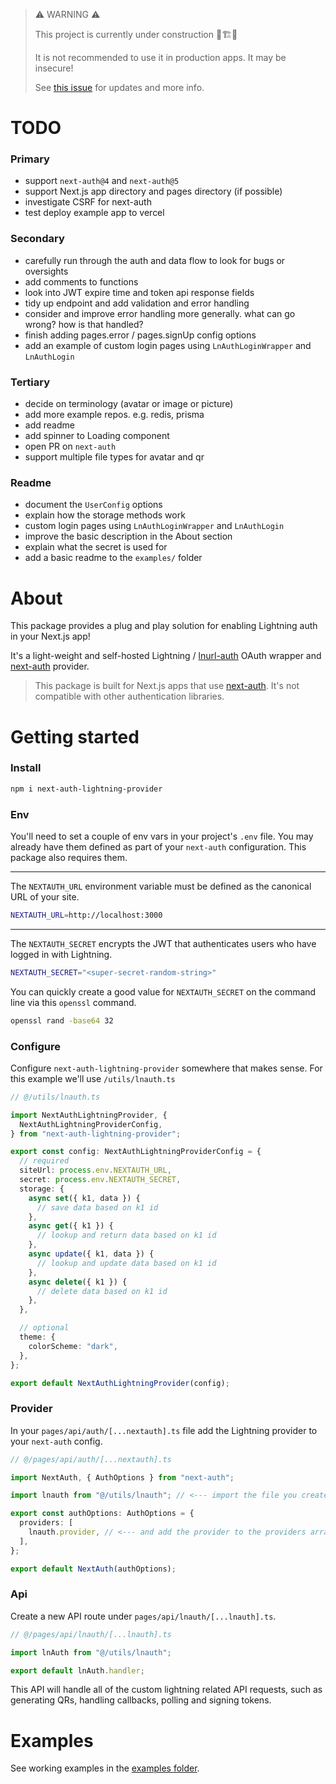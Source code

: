 > ⚠️ WARNING ⚠️
>
> This project is currently under construction 👷🏗️🚧
>
> It is not recommended to use it in production apps. It may be insecure!
>
> See [this issue](https://github.com/nextauthjs/next-auth/issues/7872) for updates and more info.

# TODO

### Primary

- support `next-auth@4` and `next-auth@5`
- support Next.js app directory and pages directory (if possible)
- investigate CSRF for next-auth
- test deploy example app to vercel

### Secondary

- carefully run through the auth and data flow to look for bugs or oversights
- add comments to functions
- look into JWT expire time and token api response fields
- tidy up endpoint and add validation and error handling
- consider and improve error handling more generally. what can go wrong? how is that handled?
- finish adding pages.error / pages.signUp config options
- add an example of custom login pages using `LnAuthLoginWrapper` and `LnAuthLogin`

### Tertiary

- decide on terminology (avatar or image or picture)
- add more example repos. e.g. redis, prisma
- add readme
- add spinner to Loading component
- open PR on `next-auth`
- support multiple file types for avatar and qr

### Readme

- document the `UserConfig` options
- explain how the storage methods work
- custom login pages using `LnAuthLoginWrapper` and `LnAuthLogin`
- improve the basic description in the About section
- explain what the secret is used for
- add a basic readme to the `examples/` folder

# About

This package provides a plug and play solution for enabling Lightning auth in your Next.js app!

It's a light-weight and self-hosted Lightning / [lnurl-auth](https://fiatjaf.com/e0a35204.html) OAuth wrapper and [next-auth](https://github.com/nextauthjs/next-auth) provider.

> This package is built for Next.js apps that use [next-auth](https://github.com/nextauthjs/next-auth). It's not compatible with other authentication libraries.

# Getting started

### Install

```bash
npm i next-auth-lightning-provider
```

### Env

You'll need to set a couple of env vars in your project's `.env` file. You may already have them defined as part of your `next-auth` configuration. This package also requires them.

---

The `NEXTAUTH_URL` environment variable must be defined as the canonical URL of your site.

```bash
NEXTAUTH_URL=http://localhost:3000
```

---

The `NEXTAUTH_SECRET` encrypts the JWT that authenticates users who have logged in with Lightning.

```bash
NEXTAUTH_SECRET="<super-secret-random-string>"
```

You can quickly create a good value for `NEXTAUTH_SECRET` on the command line via this `openssl` command.

```bash
openssl rand -base64 32
```

### Configure

Configure `next-auth-lightning-provider` somewhere that makes sense. For this example we'll use `/utils/lnauth.ts`

```typescript
// @/utils/lnauth.ts

import NextAuthLightningProvider, {
  NextAuthLightningProviderConfig,
} from "next-auth-lightning-provider";

export const config: NextAuthLightningProviderConfig = {
  // required
  siteUrl: process.env.NEXTAUTH_URL,
  secret: process.env.NEXTAUTH_SECRET,
  storage: {
    async set({ k1, data }) {
      // save data based on k1 id
    },
    async get({ k1 }) {
      // lookup and return data based on k1 id
    },
    async update({ k1, data }) {
      // lookup and update data based on k1 id
    },
    async delete({ k1 }) {
      // delete data based on k1 id
    },
  },

  // optional
  theme: {
    colorScheme: "dark",
  },
};

export default NextAuthLightningProvider(config);
```

### Provider

In your `pages/api/auth/[...nextauth].ts` file add the Lightning provider to your `next-auth` config.

```typescript
// @/pages/api/auth/[...nextauth].ts

import NextAuth, { AuthOptions } from "next-auth";

import lnauth from "@/utils/lnauth"; // <--- import the file you created above

export const authOptions: AuthOptions = {
  providers: [
    lnauth.provider, // <--- and add the provider to the providers array
  ],
};

export default NextAuth(authOptions);
```

### Api

Create a new API route under `pages/api/lnauth/[...lnauth].ts`.

```typescript
// @/pages/api/lnauth/[...lnauth].ts

import lnAuth from "@/utils/lnauth";

export default lnAuth.handler;
```

This API will handle all of the custom lightning related API requests, such as generating QRs, handling callbacks, polling and signing tokens.

# Examples

See working examples in the [examples folder](https://github.com/jowo-io/next-auth-lightning-provider/tree/main/examples).
